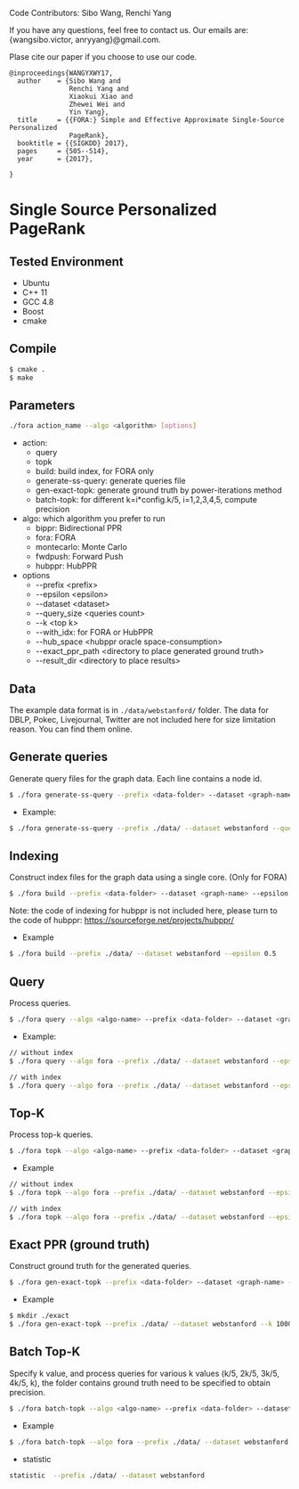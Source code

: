 Code Contributors: Sibo Wang, Renchi Yang

If you have any questions, feel free to contact us. Our emails are: {wangsibo.victor, anryyang}@gmail.com.

Plase cite our paper if you choose to use our code. 

```
@inproceedings{WANGYXWY17,
  author    = {Sibo Wang and
               Renchi Yang and
               Xiaokui Xiao and
               Zhewei Wei and
               Yin Yang},
  title     = {{FORA:} Simple and Effective Approximate Single-Source Personalized
               PageRank},
  booktitle = {{SIGKDD} 2017},
  pages     = {505--514},
  year      = {2017},

}
```

# Single Source Personalized PageRank

## Tested Environment
- Ubuntu
- C++ 11
- GCC 4.8
- Boost
- cmake

## Compile
```sh
$ cmake .
$ make
```

## Parameters
```sh
./fora action_name --algo <algorithm> [options]
```
- action:
    - query
    - topk
    - build: build index, for FORA only
    - generate-ss-query: generate queries file
    - gen-exact-topk: generate ground truth by power-iterations method
    - batch-topk: for different k=i*config.k/5, i=1,2,3,4,5, compute precision
- algo: which algorithm you prefer to run
    - bippr: Bidirectional PPR
    - fora: FORA
    - montecarlo: Monte Carlo
    - fwdpush: Forward Push
    - hubppr: HubPPR
- options
    - --prefix \<prefix\>
    - --epsilon \<epsilon\>
    - --dataset \<dataset\>
    - --query_size \<queries count\>
    - --k \<top k\>
    - --with_idx: for FORA or HubPPR
    - --hub_space \<hubppr oracle space-consumption\>
    - --exact_ppr_path \<directory to place generated ground truth\>
    - --result_dir \<directory to place results\>

## Data
The example data format is in `./data/webstanford/` folder. The data for DBLP, Pokec, Livejournal, Twitter are not included here for size limitation reason. You can find them online.

## Generate queries
Generate query files for the graph data. Each line contains a node id.

```sh
$ ./fora generate-ss-query --prefix <data-folder> --dataset <graph-name> --query_size <query count>
```

- Example:

```sh
$ ./fora generate-ss-query --prefix ./data/ --dataset webstanford --query_size 1000
```

## Indexing
Construct index files for the graph data using a single core. (Only for FORA)

```sh
$ ./fora build --prefix <data-folder> --dataset <graph-name> --epsilon <relative error>
```
Note: the code of indexing for hubppr is not included here, please turn to the code of hubppr: https://sourceforge.net/projects/hubppr/

- Example

```sh
$ ./fora build --prefix ./data/ --dataset webstanford --epsilon 0.5
```

## Query
Process queries.

```sh
$ ./fora query --algo <algo-name> --prefix <data-folder> --dataset <graph-name> --result_dir <output-folder> --epsilon <relative error> --query_size <query count>
```

- Example:

```sh
// without index
$ ./fora query --algo fora --prefix ./data/ --dataset webstanford --epsilon 0.5 --query_size 20

// with index
$ ./fora query --algo fora --prefix ./data/ --dataset webstanford --epsilon 0.5 --query_size 20 --with_idx
```

## Top-K
Process top-k queries.

```sh
$ ./fora topk --algo <algo-name> --prefix <data-folder> --dataset <graph-name> --result_dir <output-folder> --epsilon <relative error> --query_size <query count> --k <k>
```

- Example

```sh
// without index
$ ./fora topk --algo fora --prefix ./data/ --dataset webstanford --epsilon 0.5 --query_size 20 --k 500

// with index
$ ./fora topk --algo fora --prefix ./data/ --dataset webstanford --epsilon 0.5 --query_size 20 --k 500 --with_idx
```


## Exact PPR (ground truth)
Construct ground truth for the generated queries.

```sh
$ ./fora gen-exact-topk --prefix <data-folder> --dataset <graph-name> --k <k> --query_size <query count> --exact_ppr_path <folder to save exact ppr>
```

- Example

```sh
$ mkdir ./exact
$ ./fora gen-exact-topk --prefix ./data/ --dataset webstanford --k 1000 --query_size 100 --exact_ppr_path ./exact/
```


## Batch Top-K
Specify k value, and process queries for various k values (k/5, 2k/5, 3k/5, 4k/5, k), the folder contains ground truth need to be specified to obtain precision.

```sh
$ ./fora batch-topk --algo <algo-name> --prefix <data-folder> --dataset <graph-name> --result_dir <output-folder> --epsilon <relative error> --query_size <query count> --k <k> --exact_ppr_path <folder contains ground truth>
```

- Example

```sh
$ ./fora batch-topk --algo fora --prefix ./data/ --dataset webstanford --epsilon 0.5 --query_size 20 --k 500 --exact_ppr_path ./exact/
```

- statistic

```sh
statistic  --prefix ./data/ --dataset webstanford
```


